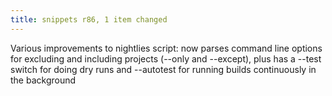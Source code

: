 ```yaml
---
title: snippets r86, 1 item changed
---
```


Various improvements to nightlies script: now parses command line options for excluding and including projects (--only and --except), plus has a --test switch for doing dry runs and --autotest for running builds continuously in the background
